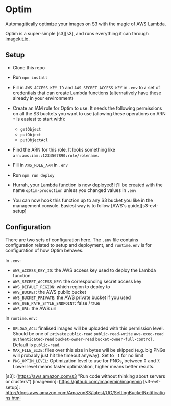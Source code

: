 # Optim

Automagitically optimize your images on S3 with the magic of AWS Lambda.

Optim is a super-simple [s3][s3], and runs everything it can through [imagekit.io](https://imagekit.io "Streamline how you work
with images and videos").


## Setup

 * Clone this repo

 * Run `npm install`

 * Fill in `AWS_ACCESS_KEY_ID` and `AWS_SECRET_ACCESS_KEY` in `.env` to a set of credentials that can create Lambda functions (alternatively have these already in your environment)

 * Create an IAM role for Optim to use. It needs the following permissions on all the S3 buckets you want to use (allowing these operations on ARN `*` is easiest to start with):
   * `getObject`
   * `putObject`
   * `putObjectAcl`


 * Find the ARN for this role. It looks something like `arn:aws:iam::1234567890:role/rolename`.

 * Fill in `AWS_ROLE_ARN` in `.env`

 * Run `npm run deploy`

 * Hurrah, your Lambda function is now deployed! It'll be created with the name `optim-production` unless you changed values in `.env`

 * You can now hook this function up to any S3 bucket you like in the management console. Easiest way is to follow [AWS's guide][s3-evt-setup]


## Configuration

There are two sets of configuration here. The `.env` file contains configuration related to setup and deployment, and `runtime.env` is for configuration of how Optim behaves.

In `.env`:

 * `AWS_ACCESS_KEY_ID`: the AWS access key used to deploy the Lambda function
 * `AWS_SECRET_ACCESS_KEY`: the corresponding secret access key
 * `AWS_DEFAULT_REGION`: which region to deploy to
 * `AWS_BUCKET`: the AWS public bucket
 * `AWS_BUCKET_PRIVATE`: the AWS private bucket if you used
 * `AWS_USE_PATH_STYLE_ENDPOINT`: false / true
 * `AWS_URL`: the AWS url

In `runtime.env`:

 * `UPLOAD_ACL`: finalised images will be uploaded with this permission level. Should be one of `private` `public-read` `public-read-write` `aws-exec-read` `authenticated-read` `bucket-owner-read` `bucket-owner-full-control`. Default is `public-read`.
 * `MAX_FILE_SIZE`: files over this size in bytes will be skipped (e.g. big PNGs will probably just hit the timeout anyway). Set to `-1` for no limit
 * `PNG_OPTIM_LEVEL`: Optimization level to use for PNGs, between 0 and 7. Lower level means faster optimization, higher means better results.


[s3]: (https://aws.amazon.com/s3 "Run code without thinking about servers or clusters")
[imagemin]: https://github.com/imagemin/imagemin
[s3-evt-setup]: http://docs.aws.amazon.com/AmazonS3/latest/UG/SettingBucketNotifications.html
